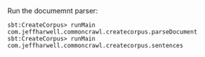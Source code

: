 ##
##

Run the documemnt parser:

    sbt:CreateCorpus> runMain com.jeffharwell.commoncrawl.createcorpus.parseDocument
    sbt:CreateCorpus> runMain com.jeffharwell.commoncrawl.createcorpus.sentences
